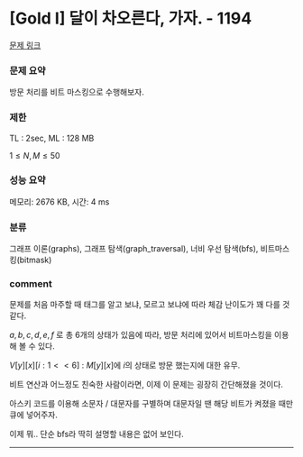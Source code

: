 # [Gold I] 달이 차오른다, 가자. - 1194

[문제 링크](https://www.acmicpc.net/problem/1194)

### 문제 요약

<p> 방문 처리를 비트 마스킹으로 수행해보자. </p>

### 제한

TL : 2sec, ML : 128 MB

$1 ≤ N, M ≤ 50$

### 성능 요약

메모리: 2676 KB, 시간: 4 ms

### 분류

그래프 이론(graphs), 그래프 탐색(graph_traversal), 너비 우선 탐색(bfs), 비트마스킹(bitmask)

### comment

문제를 처음 마주할 때 태그를 알고 보냐, 모르고 보냐에 따라 체감 난이도가 꽤 다를 것 같다.

$a, b, c, d, e, f$ 로 총 $6$개의 상태가 있음에 따라, 방문 처리에 있어서 비트마스킹을 이용해 볼 수 있다.

$V[y][x][i : 1 << 6]$ : $M[y][x]$에 $i$의 상태로 방문 했는지에 대한 유무.

비트 연산과 어느정도 친숙한 사람이라면, 이제 이 문제는 굉장히 간단해졌을 것이다.

아스키 코드를 이용해 소문자 / 대문자를 구별하며 대문자일 땐 해당 비트가 켜졌을 때만 큐에 넣어주자.

이제 뭐.. 단순 bfs라 딱히 설명할 내용은 없어 보인다.


-----------------------------------------------------------------------------------------------------------------------------------------------------------------------
